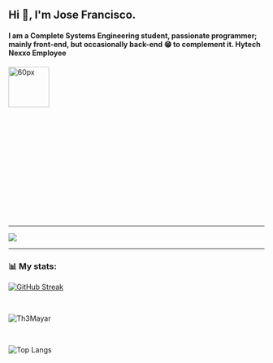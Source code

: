 ## Hi 👋, I'm Jose Francisco.

#### I am a Complete Systems Engineering student, passionate programmer; mainly front-end, but occasionally back-end 😁 to complement it. Hytech Nexxo Employee

<div style="width:50%;height:0;padding-bottom:56%;position:relative;">
  <img src="https://media.giphy.com/media/bAQH7WXKqtIBrPs7sR/giphy.gif" alt="60px" witdh="100px" height="80px">
 </div>
 <br>
 
***
![](https://komarev.com/ghpvc/?username=jose-fco-hytech)

***

### 📊 My stats:

[![GitHub Streak](https://streak-stats.demolab.com/?user=jose-fco-hytech&theme=dark)](https://git.io/streak-stats)

<br>

![Th3Mayar](https://github-readme-stats.vercel.app/api?username=jose-fco-hytech&show_icons=true&theme=dark&show=reviews,discussions_started,discussions_answered,prs_merged,prs_merged_percentage)

<br>

![Top Langs](https://github-readme-stats.vercel.app/api/top-langs/?username=jose-fco-hytech&layout=compact&theme=dark)
